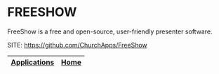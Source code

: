 # FREESHOW

 FreeShow is a free and open-source, user-friendly presenter software.

 SITE: https://github.com/ChurchApps/FreeShow

 | [Applications](https://portable-linux-apps.github.io/apps.html) | [Home](https://portable-linux-apps.github.io)
 | --- | --- |
